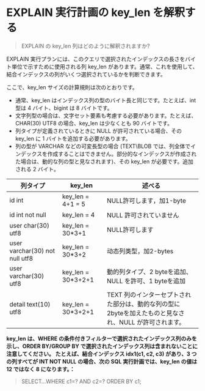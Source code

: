 # EXPLAIN 実行計画の key_len を解釈する
> EXPLAIN の key_len 列はどのように解釈されますか?

EXPLAIN 実行プランには、このクエリで選択されたインデックスの長さをバイト単位で示すために使用される列 key_len があります。通常、これを使用して、結合インデックスの列がいくつ選択されているかを判断できます。

ここで、key_len サイズの計算規則は次のとおりです。

* 通常、key_len はインデックス列の型のバイト長と同じです。たとえば、int 型は 4 バイト、bigint は 8 バイトです。
* 文字列型の場合は、文字セット要素も考慮する必要があります。たとえば、CHAR(30) UTF8 の場合、key_len は少なくとも 90 バイトです。
* 列タイプが定義されているときに NULL が許可されている場合、その key_len に 1 バイトを追加する必要があります。
* 列の型が VARCHAR などの可変長型の場合 (TEXT\BLOB では、列全体でインデックスを作成することはできません。部分的なインデックスが作成された場合は、動的な列の型と見なされます)、その key_len が必要です。追加される 2 バイト。

|  列タイプ   | key_len  | 述べる | 
|---| ----  |-----|
| id int  | key_len = 4+1 = 5 |NULL許可します，加1-byte|
| id int not null  | key_len = 4 |NULL 許可されていません|
| user char(30) utf8  | key_len = 30*3+1 |NULL許可します|
| user varchar(30) not null utf8  | key_len = 30*3+2 |动态列类型，加2-bytes|
| user varchar(30) utf8  | key_len = 30*3+2+1 |動的列タイプ、2 byteを追加、NULL を許可、1 byteを追加|
| detail text(10) utf8  | key_len = 30*3+2+1 |TEXT 列のインターセプトされた部分は、動的な列の型に 2byteを加えたものと見なされ、NULL が許可されます。|


**key_len は、WHERE の条件付きフィルターで選択されたインデックス列のみを示し、ORDER BY/GROUP BY で選択されたインデックス列は含まれないことに注意してください。
たとえば、結合インデックス idx1(c1, c2, c3) があり、3 つの列すべてが INT NOT NULL の場合、次の SQL 実行計画では、key_len の値は 12 ではなく 8 になります。：**

> SELECT…WHERE c1=? AND c2=? ORDER BY c1;